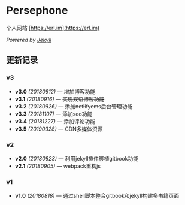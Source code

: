 # Persephone

个人网站 [https://erl.im](https://erl.im)

*Powered by [Jekyll](https://jekyllrb.com/)*

## 更新记录

### v3
- **v3.0** *(20180912)* — 增加博客功能
- **v3.1** *(20180916)* — ~~实现双语博客功能~~
- **v3.2** *(20180926)* — ~~添加netlifycms后台管理功能~~
- **v3.3** *(20181107)* — 添加seo功能
- **v3.4** *(20181227)* — 添加评论功能
- **v3.5** *(20190328)* — CDN多媒体资源

### v2

- **v2.0** *(20180823)* — 利用jekyll插件移植gitbook功能
- **v2.1** *(20180905)* — webpack重构js

### v1
- **v1.0** *(20180818)* — 通过shell脚本整合gitbook和jekyll构建多书籍页面
